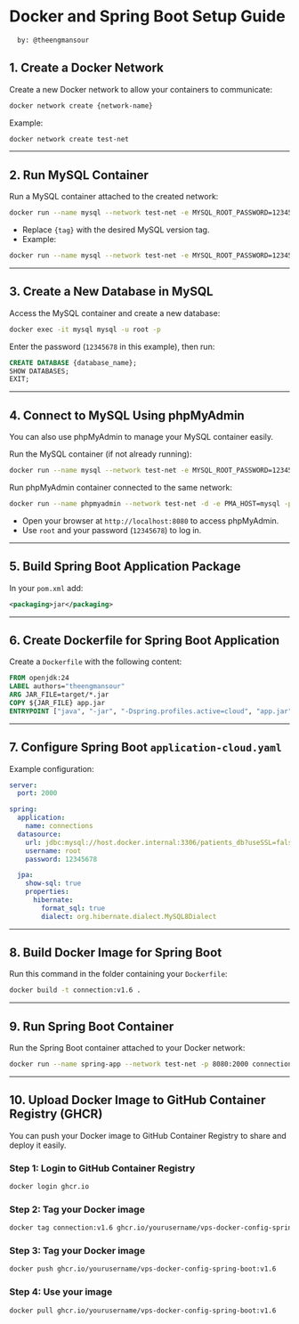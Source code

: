 # Docker and Spring Boot Setup Guide
```bash
  by: @theengmansour
```
## 1. Create a Docker Network

Create a new Docker network to allow your containers to communicate:

```bash
docker network create {network-name}
```

Example:

```bash
docker network create test-net
```

---

## 2. Run MySQL Container

Run a MySQL container attached to the created network:

```bash
docker run --name mysql --network test-net -e MYSQL_ROOT_PASSWORD=12345678 -p 3306:3306 -d mysql:{tag}
```

- Replace `{tag}` with the desired MySQL version tag.  
- Example:

```bash
docker run --name mysql --network test-net -e MYSQL_ROOT_PASSWORD=12345678 -p 3306:3306 -d mysql:8.0.43-oraclelinux9
```

---

## 3. Create a New Database in MySQL

Access the MySQL container and create a new database:

```bash
docker exec -it mysql mysql -u root -p
```

Enter the password (`12345678` in this example), then run:

```sql
CREATE DATABASE {database_name};
SHOW DATABASES;
EXIT;
```

---

## 4. Connect to MySQL Using phpMyAdmin

You can also use phpMyAdmin to manage your MySQL container easily.

Run the MySQL container (if not already running):

```bash
docker run --name mysql --network test-net -e MYSQL_ROOT_PASSWORD=12345678 -p 3306:3306 -d mysql:{tag}
```

Run phpMyAdmin container connected to the same network:

```bash
docker run --name phpmyadmin --network test-net -d -e PMA_HOST=mysql -p 8080:80 phpmyadmin
```

- Open your browser at `http://localhost:8080` to access phpMyAdmin.
- Use `root` and your password (`12345678`) to log in.

---

## 5. Build Spring Boot Application Package

In your `pom.xml` add:

```xml
<packaging>jar</packaging>
```

---

## 6. Create Dockerfile for Spring Boot Application

Create a `Dockerfile` with the following content:

```dockerfile
FROM openjdk:24
LABEL authors="theengmansour"
ARG JAR_FILE=target/*.jar
COPY ${JAR_FILE} app.jar
ENTRYPOINT ["java", "-jar", "-Dspring.profiles.active=cloud", "app.jar"]
```

---

## 7. Configure Spring Boot `application-cloud.yaml`

Example configuration:

```yaml
server:
  port: 2000

spring:
  application:
    name: connections
  datasource:
    url: jdbc:mysql://host.docker.internal:3306/patients_db?useSSL=false&serverTimezone=UTC&allowPublicKeyRetrieval=true
    username: root
    password: 12345678

  jpa:
    show-sql: true
    properties:
      hibernate:
        format_sql: true
        dialect: org.hibernate.dialect.MySQL8Dialect
```

---

## 8. Build Docker Image for Spring Boot

Run this command in the folder containing your `Dockerfile`:

```bash
docker build -t connection:v1.6 .
```

---

## 9. Run Spring Boot Container

Run the Spring Boot container attached to your Docker network:

```bash
docker run --name spring-app --network test-net -p 8080:2000 connection:v1.6
```

---

## 10. Upload Docker Image to GitHub Container Registry (GHCR)

You can push your Docker image to GitHub Container Registry to share and deploy it easily.

### Step 1: Login to GitHub Container Registry

```bash
docker login ghcr.io
```

### Step 2: Tag your Docker image

```bash
docker tag connection:v1.6 ghcr.io/yourusername/vps-docker-config-spring-boot:v1.6
```
### Step 3: Tag your Docker image

```bash
docker push ghcr.io/yourusername/vps-docker-config-spring-boot:v1.6
```
### Step 4: Use your image

```bash
docker pull ghcr.io/yourusername/vps-docker-config-spring-boot:v1.6
```


